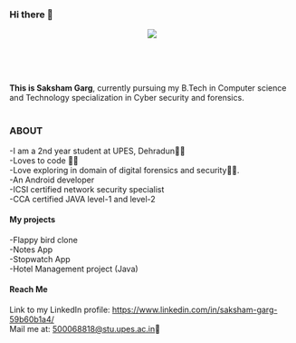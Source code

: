 ### Hi there 👋<br>

<!--
**sgarg-10/sgarg-10** is a ✨ _special_ ✨ repository because its `README.md` (this file) appears on your GitHub profile.

Here are some ideas to get you started:

- 🔭 I’m currently working on ...
- 🌱 I’m currently learning ...
- 👯 I’m looking to collaborate on ...
- 🤔 I’m looking for help with ...
- 💬 Ask me about ...
- 📫 How to reach me: ...
- 😄 Pronouns: ...
- ⚡ Fun fact: ...
-->


<p align="center">
<img src=https://user-images.githubusercontent.com/65415517/87281065-774e7300-c510-11ea-9191-e5cf9ebd36b9.png>
</p><br><br><br>

**This is Saksham Garg**, currently pursuing my B.Tech in Computer science and Technology specialization in Cyber security and forensics.<br><br>
### ABOUT

-I am a 2nd year student at UPES, Dehradun👨‍🎓<br>
-Loves to code 👨‍💻<br>
-Love exploring in domain of digital forensics and security🕵️‍♂️.<br>
-An Android developer<br>
-ICSI certified network security specialist<br>
-CCA certified JAVA level-1 and level-2 <br>

#### My projects

-Flappy bird clone<br>
-Notes App<br>
-Stopwatch App<br>
-Hotel Management project (Java)
<br>

#### Reach Me
Link to my LinkedIn profile: https://www.linkedin.com/in/saksham-garg-59b60b1a4/<br>
Mail me at: 500068818@stu.upes.ac.in📩
<br><br>


